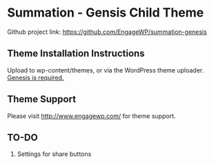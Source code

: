 # Summation - Gensis Child Theme

Github project link: https://github.com/EngageWP/summation-genesis

## Theme Installation Instructions

Upload to wp-content/themes, or via the WordPress theme uploader. [Genesis is required.](http://www.engagewp.com/go/studiopress)

## Theme Support

Please visit http://www.engagewp.com/ for theme support.

## TO-DO

1. Settings for share buttons